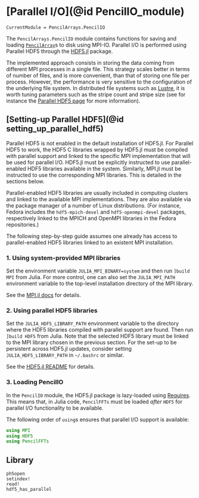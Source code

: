 # [Parallel I/O](@id PencilIO_module)

```@meta
CurrentModule = PencilArrays.PencilIO
```

The `PencilArrays.PencilIO` module contains functions for saving and loading
[`PencilArray`](@ref)s to disk using MPI-IO.
Parallel I/O is performed using Parallel HDF5 through the
[HDF5.jl](https://github.com/JuliaIO/HDF5.jl) package.

The implemented approach consists in storing the data coming from different MPI
processes in a single file.
This strategy scales better in terms of number of files, and is more
convenient, than that of storing one file per process.
However, the performance is very sensitive to the configuration of the
underlying file system.
In distributed file systems such as
[Lustre](https://en.wikipedia.org/wiki/Lustre_(file_system)), it is worth
tuning parameters such as the stripe count and stripe size
(see for instance the [Parallel HDF5
page](https://portal.hdfgroup.org/display/HDF5/Parallel+HDF5) for more
information).

## [Setting-up Parallel HDF5](@id setting_up_parallel_hdf5)

Parallel HDF5 is not enabled in the default installation of HDF5.jl.
For Parallel HDF5 to work, the HDF5 C libraries wrapped by HDF5.jl must be
compiled with parallel support and linked to the specific MPI implementation
that will be used for parallel I/O.
HDF5.jl must be explicitly instructed to use parallel-enabled HDF5 libraries
available in the system.
Similarly, MPI.jl must be instructed to use the corresponding MPI libraries.
This is detailed in the sections below.

Parallel-enabled HDF5 libraries are usually included in computing clusters and
linked to the available MPI implementations.
They are also available via the package manager of a number of Linux
distributions.
(For instance, Fedora includes the `hdf5-mpich-devel` and `hdf5-openmpi-devel`
packages, respectively linked to the MPICH and OpenMPI libraries in the Fedora
repositories.)

The following step-by-step guide assumes one already has access to
parallel-enabled HDF5 libraries linked to an existent MPI installation.

### 1. Using system-provided MPI libraries

Set the environment variable `JULIA_MPI_BINARY=system` and then run
`]build MPI` from Julia.
For more control, one can also set the `JULIA_MPI_PATH` environment variable to
the top-level installation directory of the MPI library.

See the [MPI.jl
docs](https://juliaparallel.github.io/MPI.jl/stable/configuration/#Using-a-system-provided-MPI-1)
for details.

### 2. Using parallel HDF5 libraries

Set the `JULIA_HDF5_LIBRARY_PATH` environment variable to the directory where
the HDF5 libraries compiled with parallel support are found.
Then run `]build HDF5` from Julia.
Note that the selected HDF5 library must be linked to the MPI library chosen in
the previous section.
For the set-up to be persistent across HDF5.jl updates, consider setting
`JULIA_HDF5_LIBRARY_PATH` in `~/.bashrc` or similar.

See the [HDF5.jl
README](https://github.com/JuliaIO/HDF5.jl#installation) for details.

### 3. Loading PencilIO

In the `PencilIO` module, the HDF5.jl package is lazy-loaded
using [Requires](https://github.com/JuliaPackaging/Requires.jl).
This means that, in Julia code, `PencilFFTs` must be loaded *after* `HDF5` for
parallel I/O functionality to be available.

The following order of `using`s ensures that parallel I/O support is available:

```julia
using MPI
using HDF5
using PencilFFTs
```

## Library

```@docs
ph5open
setindex!
read!
hdf5_has_parallel
```
